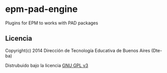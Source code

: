 # epm-pad-engine

Plugins for EPM to works with PAD packages

## Licencia

Copyright(c) 2014 Dirección de Tecnología Educativa de Buenos Aires (Dte-ba)

Distrubuido bajo la licencia [GNU GPL v3](http://www.gnu.org/licenses/gpl-3.0.html)